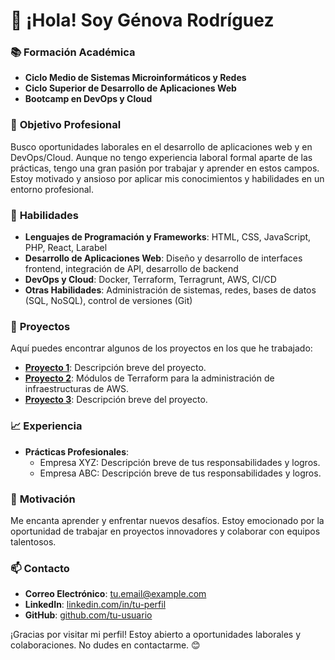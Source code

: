# 👋 ¡Hola! Soy Génova Rodríguez 

### 📚 **Formación Académica**
- **Ciclo Medio de Sistemas Microinformáticos y Redes**
- **Ciclo Superior de Desarrollo de Aplicaciones Web**
- **Bootcamp en DevOps y Cloud**

### 💼 **Objetivo Profesional**
Busco oportunidades laborales en el desarrollo de aplicaciones web y en DevOps/Cloud. Aunque no tengo experiencia laboral formal aparte de las prácticas, tengo una gran pasión por trabajar y aprender en estos campos. Estoy motivado y ansioso por aplicar mis conocimientos y habilidades en un entorno profesional.

### 🚀 **Habilidades**
- **Lenguajes de Programación y Frameworks**: HTML, CSS, JavaScript, PHP, React, Larabel
- **Desarrollo de Aplicaciones Web**: Diseño y desarrollo de interfaces frontend, integración de API, desarrollo de backend
- **DevOps y Cloud**: Docker, Terraform, Terragrunt, AWS, CI/CD
- **Otras Habilidades**: Administración de sistemas, redes, bases de datos (SQL, NoSQL), control de versiones (Git)

### 📁 **Proyectos**
Aquí puedes encontrar algunos de los proyectos en los que he trabajado:
- [**Proyecto 1**](#): Descripción breve del proyecto.
- [**Proyecto 2**](#): Módulos de Terraform para la administración de infraestructuras de AWS.
- [**Proyecto 3**](#): Descripción breve del proyecto.

### 📈 **Experiencia**
- **Prácticas Profesionales**:
  - Empresa XYZ: Descripción breve de tus responsabilidades y logros.
  - Empresa ABC: Descripción breve de tus responsabilidades y logros.

### 🌟 **Motivación**
Me encanta aprender y enfrentar nuevos desafíos. Estoy emocionado por la oportunidad de trabajar en proyectos innovadores y colaborar con equipos talentosos.

### 📫 **Contacto**
- **Correo Electrónico**: [tu.email@example.com](mailto:genova.rod.vaz@gmail.com)
- **LinkedIn**: [linkedin.com/in/tu-perfil](www.linkedin.com/in/génova-rodríguez)
- **GitHub**: [github.com/tu-usuario](https://github.com/GRV-264)

¡Gracias por visitar mi perfil! Estoy abierto a oportunidades laborales y colaboraciones. No dudes en contactarme. 😊


